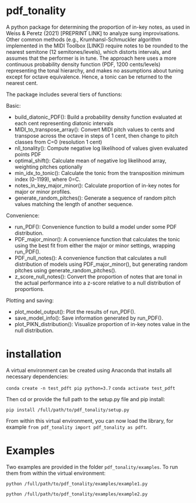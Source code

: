 # pdf_tonality

A python package for determining the proportion of in-key notes, as used in Weiss & Peretz (2021) [PREPRINT LINK] to analyze sung improvisations. Other common methods (e.g., Krumhansl-Schmuckler algorithm implemented in the MIDI Toolbox [LINK]) require notes to be rounded to the nearest semitone (12 semitones/levels), which distorts intervals, and assumes that the performer is in tune. The approach here uses a more continuous probability density function (PDF, 1200 cents/levels) representing the tonal hierarchy, and makes no assumptions about tuning except for octave equivalence. Hence, a tonic can be returned to the nearest cent.

The package includes several tiers of functions:

Basic:
- build_diatonic_PDF(): Build a probability density function evaluated at each cent representing diatonic intervals
- MIDI_to_transpose_array(): Convert MIDI pitch values to cents and transpose across the octave in steps of 1 cent, then change to pitch classes from C=0 (resolution 1 cent)
- nll_tonality(): Compute negative log likelihood of values given evaluated points PDF
- optimal_shift(): Calculate mean of negative log likelihood array, weighting pitches optionally
- min_idx_to_tonic(): Calculate the tonic from the transposition minimum index (0-1199), where 0=C.
- notes_in_key_major_minor(): Calculate proportion of in-key notes for major or minor profiles.
- generate_random_pitches(): Generate a sequence of random pitch values matching the length of another sequence.

Convenience:
- run_PDF(): Convenience function to build a model under some PDF distribution.
- PDF_major_minor(): A convenience function that calculates the tonic using the best fit from either the major or minor settings, wrapping run_PDF().
- PDF_null_notes(): A convenience function that calculates a null distribution of models using PDF_major_minor(), but generating random pitches using generate_random_pitches().
- z_score_null_notes(): Convert the proportion of notes that are tonal in the actual performance into a z-score relative to a null distribution of proportions.

Plotting and saving:
- plot_model_output(): Plot the results of run_PDF().
- save_model_info(): Save information generated by run_PDF().
- plot_PIKN_distribution(): Visualize proportion of in-key notes value in the null distribution.

# installation

A virtual environment can be created using Anaconda that installs all necessary dependencies:

`conda create -n test_pdft pip python=3.7`
`conda activate test_pdft`

Then cd or provide the full path to the setup.py file and pip install:

`pip install /full/path/to/pdf_tonality/setup.py`

From within this virtual environment, you can now load the library, for example `from pdf_tonality import pdf_tonality as pdft`.

# Examples

Two examples are provided in the folder `pdf_tonality/examples`. To run them from within the virtual environment:

`python /full/path/to/pdf_tonality/examples/example1.py`

`python /full/path/to/pdf_tonality/examples/example2.py`

